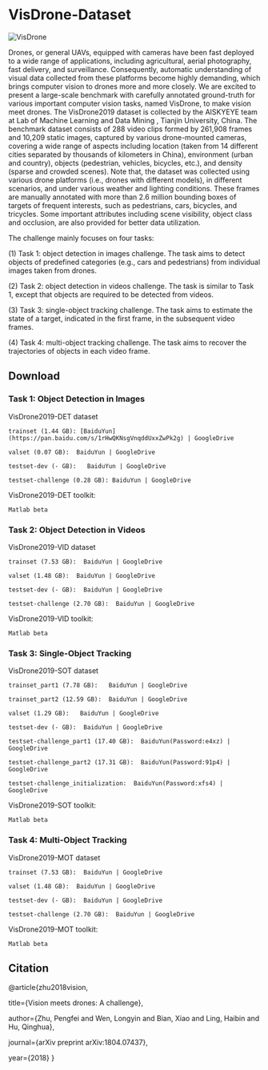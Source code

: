 # VisDrone-Dataset

![VisDrone](http://aiskyeye.com/upfile/1524040398110image_sample.jpg)

Drones, or general UAVs, equipped with cameras have been fast deployed to a wide range of applications, including agricultural, aerial photography, fast delivery, and surveillance. Consequently, automatic understanding of visual data collected from these platforms become highly demanding, which brings computer vision to drones more and more closely. We are excited to present a large-scale benchmark with carefully annotated ground-truth for various important computer vision tasks, named VisDrone, to make vision meet drones. The VisDrone2019 dataset is collected by the AISKYEYE team at Lab of Machine Learning and Data Mining , Tianjin University, China. The benchmark dataset consists of 288 video clips formed by 261,908 frames and 10,209 static images, captured by various drone-mounted cameras, covering a wide range of aspects including location (taken from 14 different cities separated by thousands of kilometers in China), environment (urban and country), objects (pedestrian, vehicles, bicycles, etc.), and density (sparse and crowded scenes). Note that, the dataset was collected using various drone platforms (i.e., drones with different models), in different scenarios, and under various weather and lighting conditions. These frames are manually annotated with more than 2.6 million bounding boxes of targets of frequent interests, such as pedestrians, cars, bicycles, and tricycles. Some important attributes including scene visibility, object class and occlusion, are also provided for better data utilization.

The challenge mainly focuses on four tasks: 

(1) Task 1: object detection in images challenge. The task aims to detect objects of predefined categories (e.g., cars and pedestrians) from individual images taken from drones. 

(2) Task 2: object detection in videos challenge. The task is similar to Task 1, except that objects are required to be detected from videos.

(3) Task 3: single-object tracking challenge. The task aims to estimate the state of a target, indicated in the first frame, in the subsequent video frames.

(4) Task 4: multi-object tracking challenge. The task aims to recover the trajectories of objects in each video frame.


## Download

### Task 1: Object Detection in Images 

VisDrone2019-DET dataset

    trainset (1.44 GB): [BaiduYun](https://pan.baidu.com/s/1rHwQKNsgVnqddUxxZwPk2g) | GoogleDrive
    
    valset (0.07 GB):  BaiduYun | GoogleDrive
    
    testset-dev (- GB):   BaiduYun | GoogleDrive
    
    testset-challenge (0.28 GB): BaiduYun | GoogleDrive
    
VisDrone2019-DET toolkit: 

    Matlab beta

### Task 2: Object Detection in Videos

VisDrone2019-VID dataset

    trainset (7.53 GB):  BaiduYun | GoogleDrive
    
    valset (1.48 GB):  BaiduYun | GoogleDrive
    
    testset-dev (- GB):  BaiduYun | GoogleDrive
    
    testset-challenge (2.70 GB):  BaiduYun | GoogleDrive 
    
VisDrone2019-VID toolkit: 

    Matlab beta

### Task 3: Single-Object Tracking 

VisDrone2019-SOT dataset

    trainset_part1 (7.78 GB):   BaiduYun | GoogleDrive
    
    trainset_part2 (12.59 GB):  BaiduYun | GoogleDrive
    
    valset (1.29 GB):   BaiduYun | GoogleDrive
    
    testset-dev (- GB):  BaiduYun | GoogleDrive
    
    testset-challenge_part1 (17.40 GB):  BaiduYun(Password:e4xz) | GoogleDrive
    
    testset-challenge_part2 (17.31 GB):  BaiduYun(Password:91p4) | GoogleDrive
    
    testset-challenge_initialization:  BaiduYun(Password:xfs4) | GoogleDrive
    
VisDrone2019-SOT toolkit: 

    Matlab beta
    
### Task 4: Multi-Object Tracking 

VisDrone2019-MOT dataset

    trainset (7.53 GB):  BaiduYun | GoogleDrive
    
    valset (1.48 GB):  BaiduYun | GoogleDrive
    
    testset-dev (- GB):  BaiduYun | GoogleDrive
    
    testset-challenge (2.70 GB):  BaiduYun | GoogleDrive
    
VisDrone2019-MOT toolkit:

    Matlab beta


## Citation 

@article{zhu2018vision,

  title={Vision meets drones: A challenge},
  
  author={Zhu, Pengfei and Wen, Longyin and Bian, Xiao and Ling, Haibin and Hu, Qinghua},
  
  journal={arXiv preprint arXiv:1804.07437},
  
  year={2018}
}


